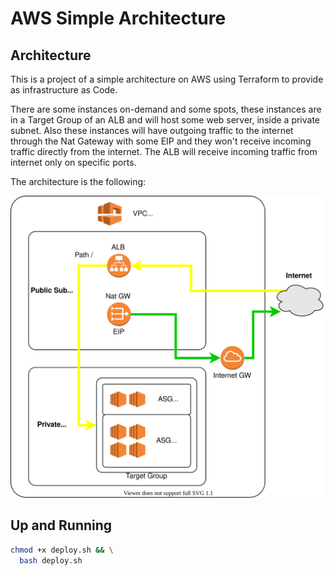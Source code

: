 # AWS Simple Architecture

## Architecture

This is a project of a simple architecture on AWS using Terraform to provide as infrastructure as Code.

There are some instances on-demand and some spots, these instances are in a Target Group of an ALB and will host some web server, inside a private subnet.
Also these instances will have outgoing traffic to the internet through the Nat Gateway with some EIP and they won't receive incoming traffic directly from the internet.
The ALB will receive incoming traffic from internet only on specific ports.

The architecture is the following:

![Architecture](./images/aws_network_project.svg)

## Up and Running

```bash
chmod +x deploy.sh && \
  bash deploy.sh
```
